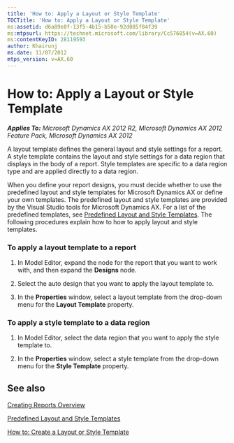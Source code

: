 ```yaml
---
title: 'How to: Apply a Layout or Style Template'
TOCTitle: 'How to: Apply a Layout or Style Template'
ms:assetid: d6a89e8f-13f5-4b15-b50e-92d085f84f39
ms:mtpsurl: https://technet.microsoft.com/library/Cc576854(v=AX.60)
ms:contentKeyID: 28119593
author: Khairunj
ms.date: 11/07/2012
mtps_version: v=AX.60
---
```


# How to: Apply a Layout or Style Template 


_**Applies To:** Microsoft Dynamics AX 2012 R2, Microsoft Dynamics AX 2012 Feature Pack, Microsoft Dynamics AX 2012_

A layout template defines the general layout and style settings for a report. A style template contains the layout and style settings for a data region that displays in the body of a report. Style templates are specific to a data region type and are applied directly to a data region.

When you define your report designs, you must decide whether to use the predefined layout and style templates for Microsoft Dynamics AX or define your own templates. The predefined layout and style templates are provided by the Visual Studio tools for Microsoft Dynamics AX. For a list of the predefined templates, see [Predefined Layout and Style Templates](predefined-layout-and-style-templates.md). The following procedures explain how to how to apply layout and style templates.

### To apply a layout template to a report

1.  In Model Editor, expand the node for the report that you want to work with, and then expand the **Designs** node.

2.  Select the auto design that you want to apply the layout template to.

3.  In the **Properties** window, select a layout template from the drop-down menu for the **Layout Template** property.

### To apply a style template to a data region

1.  In Model Editor, select the data region that you want to apply the style template to.

2.  In the **Properties** window, select a style template from the drop-down menu for the **Style Template** property.

## See also

[Creating Reports Overview](creating-reports-overview.md)

[Predefined Layout and Style Templates](predefined-layout-and-style-templates.md)

[How to: Create a Layout or Style Template](how-to-create-a-layout-or-style-template.md)

